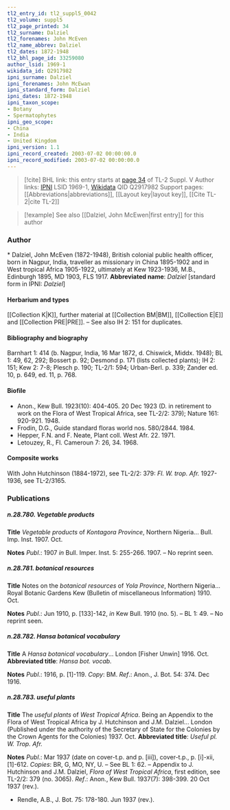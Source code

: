 ```yaml
---
tl2_entry_id: tl2_suppl5_0042
tl2_volume: suppl5
tl2_page_printed: 34
tl2_surname: Dalziel
tl2_forenames: John McEven
tl2_name_abbrev: Dalziel
tl2_dates: 1872-1948
tl2_bhl_page_id: 33259080
author_lsid: 1969-1
wikidata_id: Q2917982
ipni_surname: Dalziel
ipni_forenames: John McEwan
ipni_standard_form: Dalziel
ipni_dates: 1872-1948
ipni_taxon_scope: 
- Botany
- Spermatophytes
ipni_geo_scope: 
- China
- India
- United Kingdom
ipni_version: 1.1
ipni_record_created: 2003-07-02 00:00:00.0
ipni_record_modified: 2003-07-02 00:00:00.0
---
```


> [!cite] BHL link: this entry starts at [page 34](https://www.biodiversitylibrary.org/page/33259080) of TL-2 Suppl. V
> Author links: [IPNI](https://www.ipni.org/a/1969-1) LSID 1969-1, [Wikidata](https://www.wikidata.org/wiki/Q2917982) QID Q2917982
> Support pages: [[Abbreviations|abbreviations]], [[Layout key|layout key]], [[Cite TL-2|cite TL-2]]

> [!example] See also [[Dalziel, John McEwen|first entry]] for this author

### Author

\* Dalziel, John McEven (1872-1948), British colonial public health officer, born in Nagpur, India, traveller as missionary in China 1895-1902 and in West tropical Africa 1905-1922, ultimately at Kew 1923-1936, M.B., Edinburgh 1895, MD 1903, FLS 1917. 
**Abbreviated name**: *Dalziel* \[standard form in IPNI: *Dalziel*\]

#### Herbarium and types

[[Collection K|K]], further material at [[Collection BM|BM]], [[Collection E|E]] and [[Collection PRE|PRE]]. – See also IH 2: 151 for duplicates.

#### Bibliography and biography

Barnhart 1: 414 (b. Nagpur, India, 16 Mar 1872, d. Chiswick, Middx. 1948); BL 1: 49, 62, 292; Bossert p. 92; Desmond p. 171 (lists collected plants); IH 2: 151; Kew 2: 7-8; Plesch p. 190; TL-2/1: 594; Urban-Berl. p. 339; Zander ed. 10, p. 649, ed. 11, p. 768.

#### Biofile

- Anon., Kew Bull. 1923(10): 404-405. 20 Dec 1923 (D. in retirement to work on the Flora of West Tropical Africa, see TL-2/2: 379); Nature 161: 920-921. 1948.
- Frodin, D.G., Guide standard floras world nos. 580/2844. 1984.
- Hepper, F.N. and F. Neate, Plant coll. West Afr. 22. 1971.
- Letouzey, R., Fl. Cameroun 7: 26, 34. 1968.

#### Composite works

With John Hutchinson (1884-1972), see TL-2/2: 379: *Fl. W. trop. Afr.* 1927-1936, see TL-2/3165.

### Publications

##### n.28.780. Vegetable products

**Title**
*Vegetable products* of *Kontagora Province*, Northern Nigeria... Bull. Imp. Inst. 1907. Oct.

**Notes**
*Publ*.: 1907 *in* Bull. Imper. Inst. 5: 255-266. 1907. – No reprint seen.

##### n.28.781. botanical resources

**Title**
Notes on the *botanical resources* of *Yola Province*, Northern Nigeria... Royal Botanic Gardens Kew (Bulletin of miscellaneous Information) 1910. Oct.

**Notes**
*Publ*.: Jun 1910, p. \[133\]-142, *in* Kew Bull. 1910 (no. 5). – BL 1: 49. – No reprint seen.

##### n.28.782. Hansa botanical vocabulary

**Title**
A *Hansa botanical vocabulary*... London \[Fisher Unwin\] 1916. Oct.
**Abbreviated title**: *Hansa bot. vocab.*

**Notes**
*Publ*.: 1916, p. \[1\]-119. *Copy*: BM.
*Ref*.: Anon., J. Bot. 54: 374. Dec 1916.

##### n.28.783. useful plants

**Title**
The *useful plants* of *West Tropical Africa*. Being an Appendix to the Flora of West Tropical Africa by J. Hutchinson and J.M. Dalziel... London (Published under the authority of the Secretary of State for the Colonies by the Crown Agents for the Colonies) 1937. Oct.
**Abbreviated title**: *Useful pl. W. Trop. Afr.*

**Notes**
*Publ*.: Mar 1937 (date on cover-t.p. and p. \[iii\]), cover-t.p., p. \[i\]-xii, \[1\]-612. *Copies*: BR, G, MO, NY, U. – See BL 1: 62. – Appendix to J. Hutchinson and J.M. Dalziel, *Flora of West Tropical Africa*, first edition, see TL-2/2: 379 (no. 3065).
*Ref*.: Anon., Kew Bull. 1937(7): 398-399. 20 Oct 1937 (rev.).
- Rendle, A.B., J. Bot. 75: 178-180. Jun 1937 (rev.).

